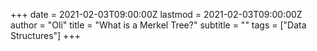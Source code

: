 +++
date = 2021-02-03T09:00:00Z
lastmod = 2021-02-03T09:00:00Z
author = "Oli"
title = "What is a Merkel Tree?"
subtitle = ""
tags = ["Data Structures"]
+++

&nbsp;
&nbsp;


